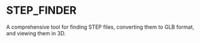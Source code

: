 # STEP_FINDER
A comprehensive tool for finding STEP files, converting them to GLB format, and viewing them in 3D.
